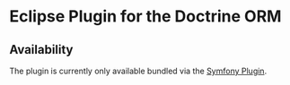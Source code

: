 Eclipse Plugin for the Doctrine ORM
===================================

## Availability 

The plugin is currently only available bundled via the [Symfony Plugin](https://github.com/pulse00/Symfony-2-Eclipse-Plugin).

